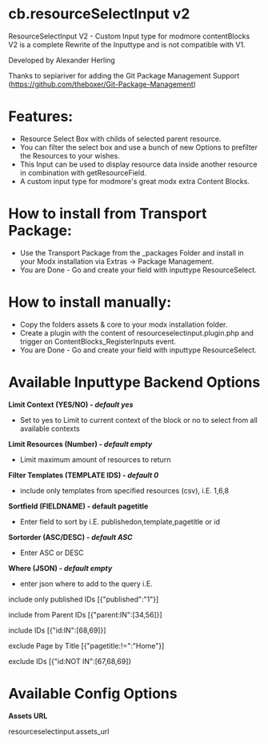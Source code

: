cb.resourceSelectInput v2
=========================

ResourceSelectInput V2 - Custom Input type for modmore contentBlocks
V2 is a complete Rewrite of the Inputtype and is not compatible with V1.

Developed by Alexander Herling

Thanks to sepiariver for adding the Git Package Management Support (https://github.com/theboxer/Git-Package-Management)


Features:
=========
- Resource Select Box with childs of selected parent resource. 
- You can filter the select box and use a bunch of new Options to prefilter the Resources to your wishes. 
- This Input can be used to display resource data inside another resource in combination with getResourceField.
- A custom input type for modmore's great modx extra Content Blocks.

How to install from Transport Package:
======================================
- Use the Transport Package from the _packages Folder and install in your Modx installation via Extras -> Package Management.
- You are Done - Go and create your field with inputtype ResourceSelect.

How to install manually:
========================
- Copy the folders assets & core to your modx installation folder.
- Create a plugin with the content of resourceselectinput.plugin.php and trigger on ContentBlocks_RegisterInputs event.
- You are Done - Go and create your field with inputtype ResourceSelect.


Available Inputtype Backend Options
===================================

**Limit Context (YES/NO) - *default yes***

- Set to yes to Limit to current context of the block or no to select from all available contexts


**Limit Resources (Number) - *default empty***

- Limit maximum amount of resources to return


**Filter Templates (TEMPLATE IDS) - *default 0***

- include only templates from specified resources (csv), i.E. 1,6,8


**Sortfield (FIELDNAME) - **default pagetitle****

- Enter field to sort by i.E. publishedon,template,pagetitle or id


**Sortorder (ASC/DESC) - *default ASC***

- Enter ASC or DESC 


**Where (JSON) - *default empty***

- enter json where to add to the query i.E.

include only published IDs [{"published":"1"}]

include from Parent IDs [{"parent:IN":[34,56]}]

include IDs [{"id:IN":[68,69]}]

exclude Page by Title [{"pagetitle:!=":"Home"}]

exclude IDs [{"id:NOT IN":[67,68,69]}


Available Config Options
===================================

**Assets URL**

resourceselectinput.assets_url
